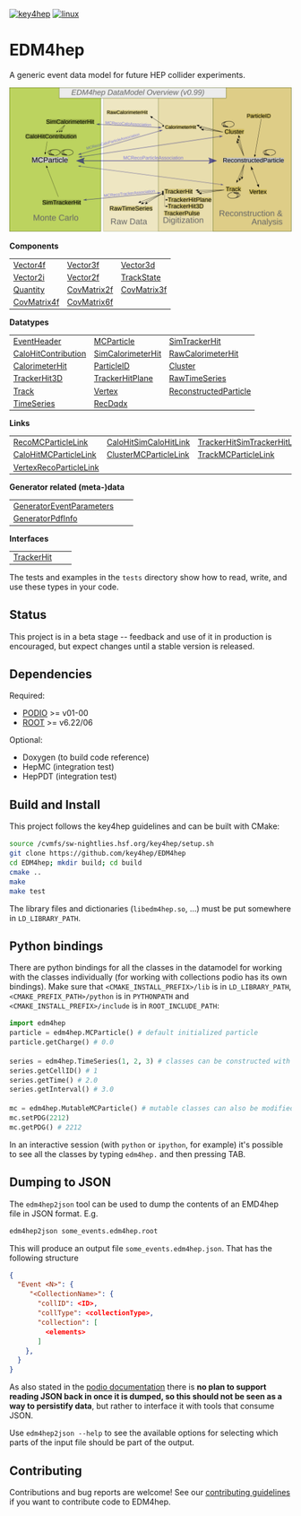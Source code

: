 
[![key4hep](https://github.com/key4hep/EDM4hep/workflows/key4hep_linux/badge.svg)](https://github.com/key4hep/EDM4hep/actions/workflows/key4hep_linux.yml)
[![linux](https://github.com/key4hep/EDM4hep/actions/workflows/lcg_linux_with_podio.yml/badge.svg)](https://github.com/key4hep/EDM4hep/actions/workflows/lcg_linux_with_podio.yml)
# EDM4hep


A generic event data model for future HEP collider experiments.

![](doc/edm4hep_diagram.svg)

**Components**

| | | |
|-|-|-|
| [Vector4f](https://github.com/key4hep/EDM4hep/blob/main/edm4hep.yaml#L9)      | [Vector3f](https://github.com/key4hep/EDM4hep/blob/main/edm4hep.yaml#L34)     | [Vector3d](https://github.com/key4hep/EDM4hep/blob/main/edm4hep.yaml#L56)      |
| [Vector2i](https://github.com/key4hep/EDM4hep/blob/main/edm4hep.yaml#L84)     | [Vector2f](https://github.com/key4hep/EDM4hep/blob/main/edm4hep.yaml#L104)    | [TrackState](https://github.com/key4hep/EDM4hep/blob/main/edm4hep.yaml#L203)   |
| [Quantity](https://github.com/key4hep/EDM4hep/blob/main/edm4hep.yaml#L232)    |  [CovMatrix2f](https://github.com/key4hep/EDM4hep/blob/main/edm4hep.yaml#L123) | [CovMatrix3f](https://github.com/key4hep/EDM4hep/blob/main/edm4hep.yaml#L143)   |
| [CovMatrix4f](https://github.com/key4hep/EDM4hep/blob/main/edm4hep.yaml#L162)   | [CovMatrix6f](https://github.com/key4hep/EDM4hep/blob/main/edm4hep.yaml#L182) | |


**Datatypes**

| | | |
|-|-|-|
| [EventHeader](https://github.com/key4hep/EDM4hep/blob/main/edm4hep.yaml#L241)         | [MCParticle](https://github.com/key4hep/EDM4hep/blob/main/edm4hep.yaml#L253)        | [SimTrackerHit](https://github.com/key4hep/EDM4hep/blob/main/edm4hep.yaml#L321)         |
| [CaloHitContribution](https://github.com/key4hep/EDM4hep/blob/main/edm4hep.yaml#L363) | [SimCalorimeterHit](https://github.com/key4hep/EDM4hep/blob/main/edm4hep.yaml#L375) | [RawCalorimeterHit](https://github.com/key4hep/EDM4hep/blob/main/edm4hep.yaml#L387)     |
| [CalorimeterHit](https://github.com/key4hep/EDM4hep/blob/main/edm4hep.yaml#L396)      | [ParticleID](https://github.com/key4hep/EDM4hep/blob/main/edm4hep.yaml#L408)        | [Cluster](https://github.com/key4hep/EDM4hep/blob/main/edm4hep.yaml#L423)               |
| [TrackerHit3D](https://github.com/key4hep/EDM4hep/blob/main/edm4hep.yaml#L455)          | [TrackerHitPlane](https://github.com/key4hep/EDM4hep/blob/main/edm4hep.yaml#L481)   | [RawTimeSeries](https://github.com/key4hep/EDM4hep/blob/main/edm4hep.yaml#L511)                |
| [Track](https://github.com/key4hep/EDM4hep/blob/main/edm4hep.yaml#L525)               | [Vertex](https://github.com/key4hep/EDM4hep/blob/main/edm4hep.yaml#L542)            | [ReconstructedParticle](https://github.com/key4hep/EDM4hep/blob/main/edm4hep.yaml#L588) |
| [TimeSeries](https://github.com/key4hep/EDM4hep/blob/main/edm4hep.yaml#L817) | [RecDqdx](https://github.com/key4hep/EDM4hep/blob/main/edm4hep.yaml#L829) |                                                                                          |

**Links**

| | | |
|-|-|-|
| [RecoMCParticleLink](https://github.com/key4hep/EDM4hep/blob/main/edm4hep.yaml#L626)        | [CaloHitSimCaloHitLink](https://github.com/key4hep/EDM4hep/blob/main/edm4hep.yaml#L653)         | [TrackerHitSimTrackerHitLink](https://github.com/key4hep/EDM4hep/blob/main/edm4hep.yaml#L681)         |
| [CaloHitMCParticleLink](https://github.com/key4hep/EDM4hep/blob/main/edm4hep.yaml#L708) | [ClusterMCParticleLink](https://github.com/key4hep/EDM4hep/blob/main/edm4hep.yaml#L735) | [TrackMCParticleLink](https://github.com/key4hep/EDM4hep/blob/main/edm4hep.yaml#L762)   |
| [VertexRecoParticleLink](https://github.com/key4hep/EDM4hep/blob/main/edm4hep.yaml#L789) | | |

**Generator related (meta-)data**

| | | |
|-|-|-|
| [GeneratorEventParameters](https://github.com/key4hep/EDM4hep/blob/main/edm4hep.yaml#L841) | | |
| [GeneratorPdfInfo](https://github.com/key4hep/EDM4hep/blob/main/edm4hep.yaml#L858) | | |

**Interfaces**

| | | |
|-|-|-|
| [TrackerHit](https://github.com/key4hep/EDM4hep/blob/main/edm4hep.yaml#L869) | | |

The tests and examples in the `tests` directory show how to read, write, and use these types in your code.


## Status

This project is in a beta stage -- feedback and use of it in production is encouraged, but expect changes until a stable version is released.

## Dependencies

Required:

* [PODIO](https://github.com/AIDASoft/podio) >= v01-00
* [ROOT](https://github.com/root-project/root) >= v6.22/06

Optional:

* Doxygen (to build code reference)
* HepMC (integration test)
* HepPDT (integration test)

## Build and Install

This project follows the key4hep guidelines and can be built with CMake:

```sh
source /cvmfs/sw-nightlies.hsf.org/key4hep/setup.sh
git clone https://github.com/key4hep/EDM4hep
cd EDM4hep; mkdir build; cd build
cmake ..
make
make test
```

The library files and dictionaries (`libedm4hep.so`, ...) must be put somewhere in `LD_LIBRARY_PATH`.

## Python bindings
There are python bindings for all the classes in the datamodel for working with
the classes individually (for working with collections podio has its own
bindings). Make sure that `<CMAKE_INSTALL_PREFIX>/lib` is in `LD_LIBRARY_PATH`,
`<CMAKE_PREFIX_PATH>/python` is in `PYTHONPATH` and `<CMAKE_INSTALL_PREFIX>/include` is in `ROOT_INCLUDE_PATH`:
```python
import edm4hep
particle = edm4hep.MCParticle() # default initialized particle
particle.getCharge() # 0.0

series = edm4hep.TimeSeries(1, 2, 3) # classes can be constructed with non-default parameters
series.getCellID() # 1
series.getTime() # 2.0
series.getInterval() # 3.0

mc = edm4hep.MutableMCParticle() # mutable classes can also be modified
mc.setPDG(2212)
mc.getPDG() # 2212
```

In an interactive session (with `python` or `ipython`, for example) it's
possible to see all the classes by typing `edm4hep.` and then pressing TAB.

## Dumping to JSON
The `edm4hep2json` tool can be used to dump the contents of an EMD4hep file in
JSON format. E.g.

```bash
edm4hep2json some_events.edm4hep.root
```

This will produce an output file `some_events.edm4hep.json`. That has the following structure
```json
{
  "Event <N>": {
     "<CollectionName>": {
       "collID": <ID>,
       "collType": <collectionType>,
       "collection": [
         <elements>
       ]
    },
  }
}
```

As also stated in the [podio
documentation](https://github.com/AIDASoft/podio/blob/master/doc/advanced_topics.md#dumping-json)
there is **no plan to support reading JSON back in once it is dumped, so this
should not be seen as a way to persistify data**, but rather to interface it
with tools that consume JSON.

Use `edm4hep2json --help` to see the available options for selecting which parts
of the input file should be part of the output.

## Contributing

Contributions and bug reports are welcome! See our [contributing guidelines](doc/contributing.md) if you want to contribute code to EDM4hep.
